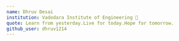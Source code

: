 ```yaml
---
name: Dhruv Desai
institution: Vadodara Institute of Engineering 🚩
quote: Learn from yesterday.Live for today.Hope for tomorrow.
github_user: dhruv1214
---
```

